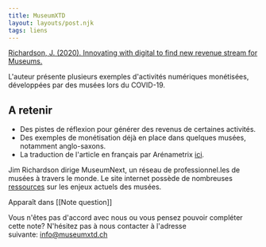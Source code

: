 ```yaml
---
title: MuseumXTD
layout: layouts/post.njk
tags: liens
---
```

[Richardson, J. (2020). Innovating with digital to find new revenue stream for Museums.](https://www.museumnext.com/article/innovating-with-digital-to-find-new-revenue-stream-for-museums/)

L'auteur présente plusieurs exemples d'activités numériques monétisées, développées par des musées lors du COVID-19. 

## A retenir
- Des pistes de réflexion pour générer des revenus de certaines activités. 
- Des exemples de monétisation déjà en place dans quelques musées, notamment anglo-saxons. 
- La traduction de l'article en français par Arénametrix [ici](https://arenametrix.com/musees-innovation-numerique-revenu/). 
  
Jim Richardson dirige MuseumNext, un réseau de professionnel.les de musées à travers le monde. Le site internet possède de nombreuses [ressources](https://www.museumnext.com/articles/) sur les enjeux actuels des musées. 


Apparaît dans [[Note question]]

Vous n'êtes pas d'accord avec nous ou vous pensez pouvoir compléter cette note? N'hésitez pas à nous contacter à l'adresse suivante: [info@museumxtd.ch](mailto:info@museumxtd.ch)
